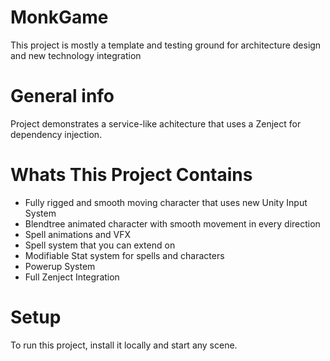 # MonkGame
This project is mostly a template and testing ground for architecture design and new technology integration

# General info
Project demonstrates a service-like achitecture that uses a Zenject for dependency injection.

# Whats This Project Contains
* Fully rigged and smooth moving character that uses new Unity Input System
* Blendtree animated character with smooth movement in every direction
* Spell animations and VFX
* Spell system that you can extend on
* Modifiable Stat system for spells and characters
* Powerup System
* Full Zenject Integration

# Setup
To run this project, install it locally and start any scene.

